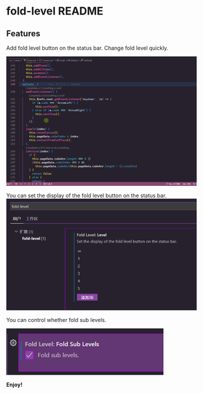 # fold-level README

## Features

Add fold level button on the status bar. Change fold level quickly.

![](assets/screenshots.gif)

You can set the display of the fold level button on the status bar.
![](assets/config.png)

You can control whether fold sub levels.

![](assets/config2.png)

**Enjoy!**
